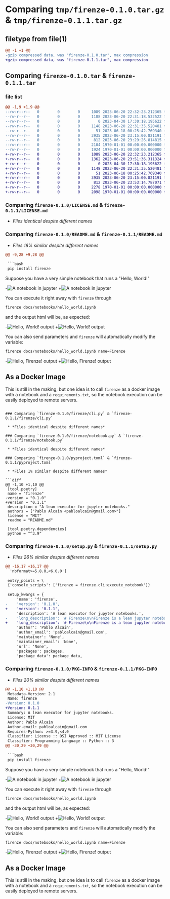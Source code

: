 # Comparing `tmp/firenze-0.1.0.tar.gz` & `tmp/firenze-0.1.1.tar.gz`

## filetype from file(1)

```diff
@@ -1 +1 @@
-gzip compressed data, was "firenze-0.1.0.tar", max compression
+gzip compressed data, was "firenze-0.1.1.tar", max compression
```

## Comparing `firenze-0.1.0.tar` & `firenze-0.1.1.tar`

### file list

```diff
@@ -1,9 +1,9 @@
--rw-r--r--   0        0        0     1089 2023-06-20 22:32:23.212365 firenze-0.1.0/LICENSE.md
--rw-r--r--   0        0        0     1188 2023-06-20 22:31:18.532522 firenze-0.1.0/README.md
--rw-r--r--   0        0        0        0 2023-04-30 17:30:18.195622 firenze-0.1.0/firenze/__init__.py
--rw-r--r--   0        0        0     1148 2023-06-20 22:31:35.520481 firenze-0.1.0/firenze/cli.py
--rw-r--r--   0        0        0       51 2023-06-18 00:25:42.769340 firenze-0.1.0/firenze/exceptions.py
--rw-r--r--   0        0        0     3935 2023-06-20 23:15:00.821191 firenze-0.1.0/firenze/notebook.py
--rw-r--r--   0        0        0      812 2023-06-20 23:29:26.814815 firenze-0.1.0/pyproject.toml
--rw-r--r--   0        0        0     2104 1970-01-01 00:00:00.000000 firenze-0.1.0/setup.py
--rw-r--r--   0        0        0     1924 1970-01-01 00:00:00.000000 firenze-0.1.0/PKG-INFO
+-rw-r--r--   0        0        0     1089 2023-06-20 22:32:23.212365 firenze-0.1.1/LICENSE.md
+-rw-r--r--   0        0        0     1362 2023-06-20 23:51:36.311324 firenze-0.1.1/README.md
+-rw-r--r--   0        0        0        0 2023-04-30 17:30:18.195622 firenze-0.1.1/firenze/__init__.py
+-rw-r--r--   0        0        0     1148 2023-06-20 22:31:35.520481 firenze-0.1.1/firenze/cli.py
+-rw-r--r--   0        0        0       51 2023-06-18 00:25:42.769340 firenze-0.1.1/firenze/exceptions.py
+-rw-r--r--   0        0        0     3935 2023-06-20 23:15:00.821191 firenze-0.1.1/firenze/notebook.py
+-rw-r--r--   0        0        0      812 2023-06-20 23:53:14.787071 firenze-0.1.1/pyproject.toml
+-rw-r--r--   0        0        0     2278 1970-01-01 00:00:00.000000 firenze-0.1.1/setup.py
+-rw-r--r--   0        0        0     2098 1970-01-01 00:00:00.000000 firenze-0.1.1/PKG-INFO
```

### Comparing `firenze-0.1.0/LICENSE.md` & `firenze-0.1.1/LICENSE.md`

 * *Files identical despite different names*

### Comparing `firenze-0.1.0/README.md` & `firenze-0.1.1/README.md`

 * *Files 18% similar despite different names*

```diff
@@ -9,28 +9,28 @@
 
 ```bash
 pip install firenze
 ```
 
 Suppose you have a very simple notebook that runs a "Hello, World!"
 
-![A notebook in jupyter](docs/img/hello_world_in_jupyter.png)
+![A notebook in jupyter](https://github.com/pabloalcain/firenze/blob/main/docs/img/hello_world_in_jupyter.png?raw=true)
 
 You can execute it right away with `firenze` through
 ```bash
 firenze docs/notebooks/hello_world.ipynb
 ```
 and the output html will be, as expected:
 
-![Hello, World! output](docs/img/hello_world_output.png)
+![Hello, World! output](https://github.com/pabloalcain/firenze/blob/main/docs/img/hello_world_output.png?raw=true)
 
 You can also send parameters and `firenze` will automatically modify the variable:
 
 ```bash
 firenze docs/notebooks/hello_world.ipynb name=Firenze
 ```
 
-![Hello, Firenze! output](docs/img/hello_world_with_parameters.png)
+![Hello, Firenze! output](https://github.com/pabloalcain/firenze/blob/main/docs/img/hello_world_with_parameters.png?raw=true)
 
 ## As a Docker Image
 This is still in the making, but one idea is to call `firenze` as a docker image with a notebook
 and a `requirements.txt`, so the notebook execution can be easily deployed to remote servers.
```

### Comparing `firenze-0.1.0/firenze/cli.py` & `firenze-0.1.1/firenze/cli.py`

 * *Files identical despite different names*

### Comparing `firenze-0.1.0/firenze/notebook.py` & `firenze-0.1.1/firenze/notebook.py`

 * *Files identical despite different names*

### Comparing `firenze-0.1.0/pyproject.toml` & `firenze-0.1.1/pyproject.toml`

 * *Files 1% similar despite different names*

```diff
@@ -1,10 +1,10 @@
 [tool.poetry]
 name = "firenze"
-version = "0.1.0"
+version = "0.1.1"
 description = "A lean executor for jupyter notebooks."
 authors = ["Pablo Alcain <pabloalcain@gmail.com>"]
 license = "MIT"
 readme = "README.md"
 
 [tool.poetry.dependencies]
 python = "^3.9"
```

### Comparing `firenze-0.1.0/setup.py` & `firenze-0.1.1/setup.py`

 * *Files 26% similar despite different names*

```diff
@@ -16,17 +16,17 @@
  'nbformat>=5.8.0,<6.0.0']
 
 entry_points = \
 {'console_scripts': ['firenze = firenze.cli:execute_notebook']}
 
 setup_kwargs = {
     'name': 'firenze',
-    'version': '0.1.0',
+    'version': '0.1.1',
     'description': 'A lean executor for jupyter notebooks.',
-    'long_description': '# Firenze\n\nFirenze is a lean jupyter notebook executor, that generates the notebook output in a single HTML\nfile. You can also parameterize the notebooks without any modification to the notebook itself.\nIt supports local files and `s3` paths, both for the notebook and for the output.\n\n## As a Library\nYou can use `firenze` as a library in your own project. Install it through `pip`\n\n```bash\npip install firenze\n```\n\nSuppose you have a very simple notebook that runs a "Hello, World!"\n\n![A notebook in jupyter](docs/img/hello_world_in_jupyter.png)\n\nYou can execute it right away with `firenze` through\n```bash\nfirenze docs/notebooks/hello_world.ipynb\n```\nand the output html will be, as expected:\n\n![Hello, World! output](docs/img/hello_world_output.png)\n\nYou can also send parameters and `firenze` will automatically modify the variable:\n\n```bash\nfirenze docs/notebooks/hello_world.ipynb name=Firenze\n```\n\n![Hello, Firenze! output](docs/img/hello_world_with_parameters.png)\n\n## As a Docker Image\nThis is still in the making, but one idea is to call `firenze` as a docker image with a notebook\nand a `requirements.txt`, so the notebook execution can be easily deployed to remote servers.\n',
+    'long_description': '# Firenze\n\nFirenze is a lean jupyter notebook executor, that generates the notebook output in a single HTML\nfile. You can also parameterize the notebooks without any modification to the notebook itself.\nIt supports local files and `s3` paths, both for the notebook and for the output.\n\n## As a Library\nYou can use `firenze` as a library in your own project. Install it through `pip`\n\n```bash\npip install firenze\n```\n\nSuppose you have a very simple notebook that runs a "Hello, World!"\n\n![A notebook in jupyter](https://github.com/pabloalcain/firenze/blob/main/docs/img/hello_world_in_jupyter.png?raw=true)\n\nYou can execute it right away with `firenze` through\n```bash\nfirenze docs/notebooks/hello_world.ipynb\n```\nand the output html will be, as expected:\n\n![Hello, World! output](https://github.com/pabloalcain/firenze/blob/main/docs/img/hello_world_output.png?raw=true)\n\nYou can also send parameters and `firenze` will automatically modify the variable:\n\n```bash\nfirenze docs/notebooks/hello_world.ipynb name=Firenze\n```\n\n![Hello, Firenze! output](https://github.com/pabloalcain/firenze/blob/main/docs/img/hello_world_with_parameters.png?raw=true)\n\n## As a Docker Image\nThis is still in the making, but one idea is to call `firenze` as a docker image with a notebook\nand a `requirements.txt`, so the notebook execution can be easily deployed to remote servers.\n',
     'author': 'Pablo Alcain',
     'author_email': 'pabloalcain@gmail.com',
     'maintainer': 'None',
     'maintainer_email': 'None',
     'url': 'None',
     'packages': packages,
     'package_data': package_data,
```

### Comparing `firenze-0.1.0/PKG-INFO` & `firenze-0.1.1/PKG-INFO`

 * *Files 20% similar despite different names*

```diff
@@ -1,10 +1,10 @@
 Metadata-Version: 2.1
 Name: firenze
-Version: 0.1.0
+Version: 0.1.1
 Summary: A lean executor for jupyter notebooks.
 License: MIT
 Author: Pablo Alcain
 Author-email: pabloalcain@gmail.com
 Requires-Python: >=3.9,<4.0
 Classifier: License :: OSI Approved :: MIT License
 Classifier: Programming Language :: Python :: 3
@@ -30,29 +30,29 @@
 
 ```bash
 pip install firenze
 ```
 
 Suppose you have a very simple notebook that runs a "Hello, World!"
 
-![A notebook in jupyter](docs/img/hello_world_in_jupyter.png)
+![A notebook in jupyter](https://github.com/pabloalcain/firenze/blob/main/docs/img/hello_world_in_jupyter.png?raw=true)
 
 You can execute it right away with `firenze` through
 ```bash
 firenze docs/notebooks/hello_world.ipynb
 ```
 and the output html will be, as expected:
 
-![Hello, World! output](docs/img/hello_world_output.png)
+![Hello, World! output](https://github.com/pabloalcain/firenze/blob/main/docs/img/hello_world_output.png?raw=true)
 
 You can also send parameters and `firenze` will automatically modify the variable:
 
 ```bash
 firenze docs/notebooks/hello_world.ipynb name=Firenze
 ```
 
-![Hello, Firenze! output](docs/img/hello_world_with_parameters.png)
+![Hello, Firenze! output](https://github.com/pabloalcain/firenze/blob/main/docs/img/hello_world_with_parameters.png?raw=true)
 
 ## As a Docker Image
 This is still in the making, but one idea is to call `firenze` as a docker image with a notebook
 and a `requirements.txt`, so the notebook execution can be easily deployed to remote servers.
```

